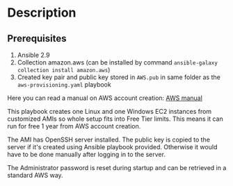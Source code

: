 # Description

## Prerequisites
1. Ansible 2.9
2. Collection amazon.aws (can be installed by command `ansible-galaxy collection install amazon.aws`)
3. Created key pair and public key stored in `AWS.pub` in same folder as the `aws-provisioning.yaml` playbook

Here you can read a manual on AWS account creation: [AWS manual](https://docs.google.com/document/d/e/2PACX-1vTeCirL7ANTcX9vKXniKTjKkxGEE9Ftd1xBc0bHKPoSrd2aj5fNeresltDUEp6ZYNgM3EZF5csNj_R4/pub)

This playbook creates one Linux and one Windows EC2 instances from customized AMIs so whole setup fits into Free Tier limits. This means it can run for free 1 year from AWS account creation.

The AMI has OpenSSH server installed. The public key is copied to the server if it's created using Ansible playbook provided. Otherwise it would have to be done manually after logging in to the server.

The Administrator password is reset during startup and can be retrieved in a standard AWS way.
